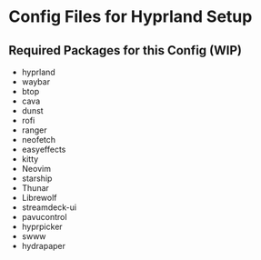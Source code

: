 # Config Files for Hyprland Setup

## Required Packages for this Config (WIP)

- hyprland
- waybar
- btop
- cava
- dunst
- rofi
- ranger
- neofetch
- easyeffects
- kitty
- Neovim
- starship
- Thunar
- Librewolf
- streamdeck-ui
- pavucontrol
- hyprpicker
- swww
- hydrapaper
